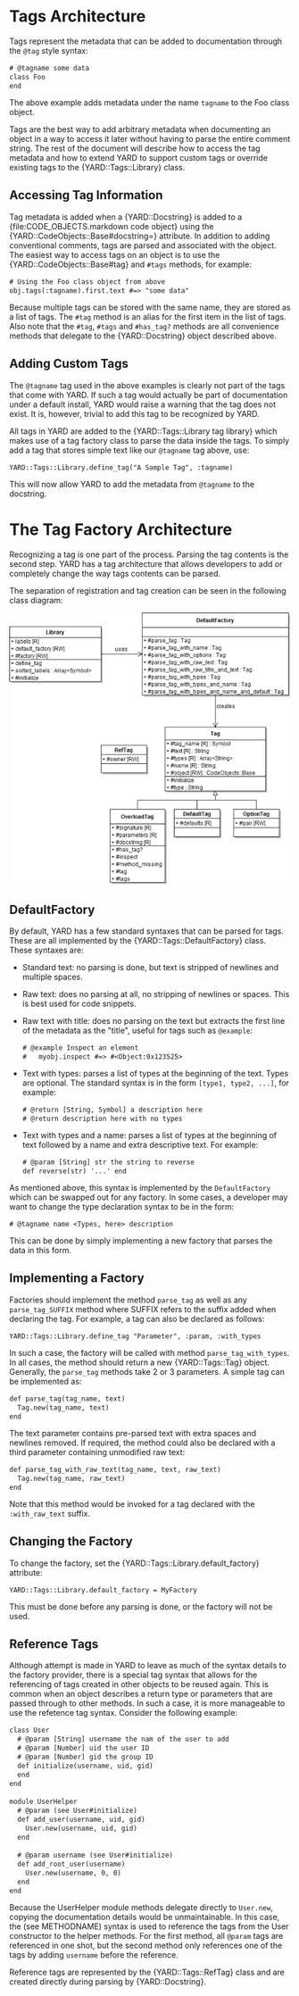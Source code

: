 Tags Architecture
=================

Tags represent the metadata that can be added to documentation through the `@tag`
style syntax:

    # @tagname some data
    class Foo
    end

The above example adds metadata under the name `tagname` to the Foo class object.

Tags are the best way to add arbitrary metadata when documenting an object in a
way to access it later without having to parse the entire comment string. The
rest of the document will describe how to access the tag metadata and how to extend
YARD to support custom tags or override existing tags to the {YARD::Tags::Library}
class.

Accessing Tag Information
-------------------------

Tag metadata is added when a {YARD::Docstring} is added to a {file:CODE_OBJECTS.markdown code object}
using the {YARD::CodeObjects::Base#docstring=} attribute. In addition to adding
conventional comments, tags are parsed and associated with the object. The easiest
way to access tags on an object is to use the {YARD::CodeObjects::Base#tag} and `#tags`
methods, for example:

    # Using the Foo class object from above
    obj.tags(:tagname).first.text #=> "some data"
    
Because multiple tags can be stored with the same name, they are stored as a list
of tags. The `#tag` method is an alias for the first item in the list of tags.
Also note that the `#tag`, `#tags` and `#has_tag?` methods are all convenience
methods that delegate to the {YARD::Docstring} object described above.

Adding Custom Tags
------------------

The `@tagname` tag used in the above examples is clearly not part of the tags
that come with YARD. If such a tag would actually be part of documentation under
a default install, YARD would raise a warning that the tag does not exist. It is,
however, trivial to add this tag to be recognized by YARD.

All tags in YARD are added to the {YARD::Tags::Library tag library} which makes
use of a tag factory class to parse the data inside the tags. To simply add a
tag that stores simple text like our `@tagname` tag above, use:

    YARD::Tags::Library.define_tag("A Sample Tag", :tagname)

This will now allow YARD to add the metadata from `@tagname` to the docstring.

The Tag Factory Architecture
============================

Recognizing a tag is one part of the process. Parsing the tag contents is the
second step. YARD has a tag architecture that allows developers to add or completely
change the way tags contents can be parsed.

The separation of registration and tag creation can be seen in the following
class diagram:

![Tags Architecture Class Diagram](images/tags-class-diagram.png)

DefaultFactory
--------------

By default, YARD has a few standard syntaxes that can be parsed for tags. These
are all implemented by the {YARD::Tags::DefaultFactory} class. These syntaxes
are:

  * Standard text: no parsing is done, but text is stripped of newlines and
    multiple spaces.
    
  * Raw text: does no parsing at all, no stripping of newlines or spaces. This
    is best used for code snippets.

  * Raw text with title: does no parsing on the text but extracts the first line
    of the metadata as the "title", useful for tags such as `@example`:
        
        # @example Inspect an element
        #   myobj.inspect #=> #<Object:0x123525>

  * Text with types: parses a list of types at the beginning of the text. Types
    are optional. The standard syntax is in the form `[type1, type2, ...]`, 
    for example:
        
        # @return [String, Symbol] a description here
        # @return description here with no types
    
  * Text with types and a name: parses a list of types at the beginning of text
    followed by a name and extra descriptive text. For example:
        
        # @param [String] str the string to reverse
        def reverse(str) '...' end

As mentioned above, this syntax is implemented by the `DefaultFactory` which can
be swapped out for any factory. In some cases, a developer may want to change
the type declaration syntax to be in the form:

    # @tagname name <Types, here> description
    
This can be done by simply implementing a new factory that parses the data in
this form.

Implementing a Factory
----------------------

Factories should implement the method `parse_tag` as well as any `parse_tag_SUFFIX`
method where SUFFIX refers to the suffix added when declaring the tag. For example,
a tag can also be declared as follows:

    YARD::Tags::Library.define_tag "Parameter", :param, :with_types
    
In such a case, the factory will be called with method `parse_tag_with_types`. In
all cases, the method should return a new {YARD::Tags::Tag} object. Generally,
the `parse_tag` methods take 2 or 3 parameters. A simple tag can be implemented
as:

    def parse_tag(tag_name, text)
      Tag.new(tag_name, text)
    end

The text parameter contains pre-parsed text with extra spaces and newlines removed.
If required, the method could also be declared with a third parameter containing
unmodified raw text:

    def parse_tag_with_raw_text(tag_name, text, raw_text)
      Tag.new(tag_name, raw_text)
    end

Note that this method would be invoked for a tag declared with the `:with_raw_text`
suffix.

Changing the Factory
--------------------

To change the factory, set the {YARD::Tags::Library.default_factory} attribute:

    YARD::Tags::Library.default_factory = MyFactory

This must be done before any parsing is done, or the factory will not be used.

Reference Tags
--------------

Although attempt is made in YARD to leave as much of the syntax details to the
factory provider, there is a special tag syntax that allows for the referencing
of tags created in other objects to be reused again. This is common when an
object describes a return type or parameters that are passed through to other
methods. In such a case, it is more manageable to use the refetence tag syntax.
Consider the following example:

    class User
      # @param [String] username the nam of the user to add
      # @param [Number] uid the user ID
      # @param [Number] gid the group ID
      def initialize(username, uid, gid)
      end
    end

    module UserHelper
      # @param (see User#initialize)
      def add_user(username, uid, gid)
        User.new(username, uid, gid)
      end
      
      # @param username (see User#initialize)
      def add_root_user(username)
        User.new(username, 0, 0)
      end
    end
    
Because the UserHelper module methods delegate directly to `User.new`, copying
the documentation details would be unmaintainable. In this case, the (see METHODNAME)
syntax is used to reference the tags from the User constructor to the helper methods.
For the first method, all `@param` tags are referenced in one shot, but the second
method only references one of the tags by adding `username` before the reference.

Reference tags are represented by the {YARD::Tags::RefTag} class and are created
directly during parsing by {YARD::Docstring}.
